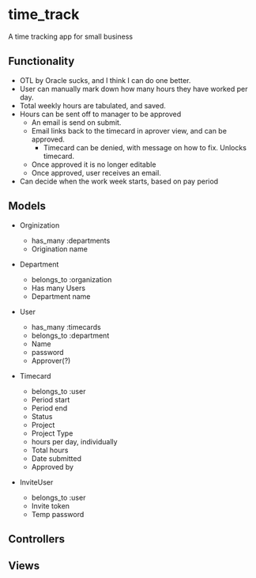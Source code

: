 # time_track
A time tracking app for small business

## Functionality
* OTL by Oracle sucks, and I think I can do one better.
* User can manually mark down how many hours they have worked per day.
* Total weekly hours are tabulated, and saved.
* Hours can be sent off to manager to be approved
	- An email is send on submit.
	- Email links back to the timecard in aprover view, and can be approved.
		- Timecard can be denied, with message on how to fix. Unlocks timecard.
	- Once approved it is no longer editable
	- Once approved, user receives an email.
* Can decide when the work week starts, based on pay period

## Models
* Orginization
	* has_many :departments
	- Origination name

* Department
	* belongs_to :organization
	* Has many Users
	- Department name

* User
	* has_many :timecards
	* belongs_to :department
	- Name
	- password
	- Approver(?)

* Timecard
	* belongs_to :user
	- Period start
	- Period end
	- Status
	- Project
	- Project Type
	- hours per day, individually
	- Total hours
	- Date submitted
	- Approved by

* InviteUser
	* belongs_to :user
	- Invite token
	- Temp password

## Controllers

## Views